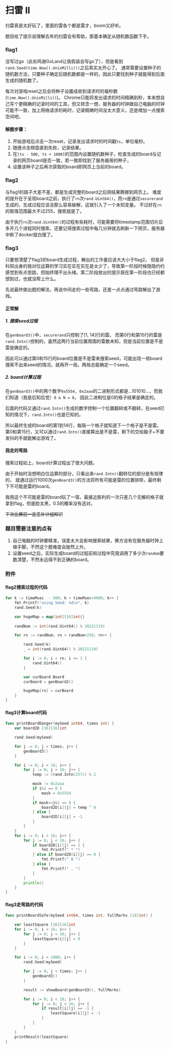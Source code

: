 # 扫雷 II

扫雷真是太好玩了，里面的雷各个都是雷才，boom又好听。

题目给了提示说理解去年的扫雷会有帮助，那基本确定从随机数函数下手。

### flag1

没写过go（此处鸣谢GoLand让我假装会写go了），但是看到`rand.Seed(time.Now().UnixMilli())`之后真实太开心了。
通常需要设置种子的随机数方法，只要种子确定后随机数都是一样的，因此只要找到种子就能得到后面生成的随机数了。

每次对游戏reset之后会将种子设置成收到请求时的毫秒数(`time.Now().UnixMilli()`)。
Chrome只能将发出请求的时间精确到秒，本来想自己写个更精确的记录时间的工具，但又转念一想，服务器的时钟跟自己电脑的时钟可能不一致，加上网络请求的耗时，记录精确时间没太大意义，还是增加一点搜索空间吧。

#### 解题步骤：

1. 开始游戏后点击一次reset，记录发出请求时的时间戳`ts`，单位毫秒。
2. 随便点击棋盘直到失败，记录结果。
3. 在`[ts - 500, ts + 1000]`的范围内设置随机数种子，检查生成的board与记录的网页board是否一致，若一致即找到了服务器用的种子，
4. 设置该种子之后再次获取的board即网页上当前的board。

### flag2

与flag1的路子大差不差，都是生成完整的board之后把结果腾挪到网页上。
难度的提升在于呈现board之前，执行了`rn`次`rand.Uint64()`，而`rn`是通过`securerand`生成的，生成过程应该没那么容易破解，这就引入了一个未知变量。
不过好在`rn`的取值范围最大不过255，搜索就是了。

由于执行`rn`次`rand.Uint64()`的过程有些耗时，可能需要将timestamp范围切片后多开几个进程同时搜索，还要记得搜索过程中每几分钟就去刷新一下网页，服务器中断了docker就白搜了。

### flag3

只要想清楚了flag3的board生成过程，解出的工作量应该大大小于flag2。
但是非科班出身的我对位运算的学习实在实在实在是太少了，导致第一阶段时候隐隐约约感觉到有点思路，但始终理不出头绪。第二阶段放出的提示我在第一阶段也已经都想到过，也就没帮上什么。

先说最终做出题的解法，再说中间走的一些弯路，还差一点点通过弯路解出了游戏。

#### 正常解

##### 1. 搜索seed过程

在`genBoard3()`中，`securerand`只控制了[1, 14]行的雷。
而第0行和第15行的雷是`rand.Intn()`控制的，虽然这两行当前位置周围的雷数未知，但是当前位置是不是雷是确定的。

因此可以通过第0和15行的board位置是不是雷来搜索seed，可能出现一局board搜索不出来seed的情况，就再开一局，两局总能确定一个seed。

##### 2. board计算过程

在`genBoard3()`中的两个数字`0x5554, 0x2aaa`的二进制形式都是...101010...，而我们知道（我是后知后觉）`0 & N = 0`，
因此二进制位是0的格子结果是确定的。

后面的代码又通过`rand.Intn()`生成的数字控制一个位置翻转或不翻转，在seed已知的情况下，`rand.Intn()`也是已知的。

所以最终生成的board的第1到14行，每隔一个格子就知道下一个格子是不是雷。
第0和第15行，又可以通过`rand.Intn()`直接算出是不是雷，剩下的交给脑子+不要发抖的手就能解出游戏了。

#### 我走的弯路

搜索过程如上，board计算过程出了很大问题。

由于开始时没想明白位运算的部分，只看出来`rand.Intn()`翻转位的部分是有规律的，
就通过运行1000次`genBoard3()`的方法将所有可能是雷的位置排除，最终剩下不可能是雷的board。

我用这个不可能是雷的board玩了一宿，最接近胜利的一次只差几个无解的格子就拿到flag，但是脸太黑，0.5的概率没有选对。

~~下次比赛前一定恶补计组知识~~

### 题目需要注意的点有

1. 自己电脑的时钟要精准，误差太大会影响搜索结果，赛方没有在服务器时钟上做手脚，不然这个题难度会陡然上升。
2. 设置seed之后，实际生成board的过程前和过程中究竟调用了多少次`random`要数清楚，不然永远得不到正确的board。

### 附件

#### flag2搜索过程的代码

```go
for k := timeMsec  - 500; k < timeMsec+4000; k++ {
    fmt.Printf("using Seed: %d\n", k)
    rand.Seed(k)

    var hugeMap = map[int][16]int{}
    
    randNum := int(rand.Uint64() % 20221119)

    for rn := randNum; rn < randNum+256; rn++ {

        rand.Seed(k)
        _ = int(rand.Uint64() % 20221119)

        for i := 0; i < rn; i += 1 {
            rand.Uint64()
        }

        var curBoard Board
        curBoard = genBoard2()

        hugeMap[rn] = curBoard
    }
}		
```

#### flag3计算board代码

```go
func printBoardDanger(mySeed int64, times int) {
	var board2D [16][16]int

	rand.Seed(mySeed)

	for j := 0; j < times; j++ {
		genBoard3()
	}

	for i := 0; i < 16; i++ {
		for j := 0; j < 16; j++ {
			temp := (rand.Intn(257)) % 2

			mask := 0x2aaa
			if i%2 == 0 {
				mask = 0x5554
			}
			if mask>>j&1 == 0 {
				board2D[i][j] = temp ^ 0
			} else {
				board2D[i][j] = -1
			}
		}
	}
	for i := 0; i < 16; i++ {
		for j := 0; j < 16; j++ {
			if board2D[i][j] == 1 {
				fmt.Printf(" * ")
			} else if board2D[i][j] == 0 {
				fmt.Printf(" 0 ")
			} else {
				fmt.Printf(" . ")
			}
		}
		println()
	}
}
```

#### flag3走弯路的代码

```go
func printBoardSafe(mySeed int64, times int, fullMarks [16]int) {

	var leastSquare [16][16]int
	for i := 0; i < 16; i++ {
		for j := 0; j < 16; j++ {
			leastSquare[i][j] = 0
		}
	}

	for i := 0; i < 1000; i++ {
		rand.Seed(mySeed)

		for j := 0; j < times; j++ {
			genBoard3()
		}

		result := showBoard(genBoard3(), fullMarks)

		for i := 0; i < 16; i++ {
			for j := 0; j < 16; j++ {
				if result[i][j] == -1 {
					leastSquare[i][j] = -1
				}
			}
		}
	}
	printResult(leastSquare)
}
```
